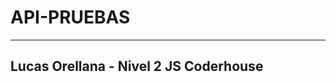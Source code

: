 # API-PRUEBAS

---------------------------------------
Lucas Orellana - Nivel 2 JS Coderhouse
----------------------------------------